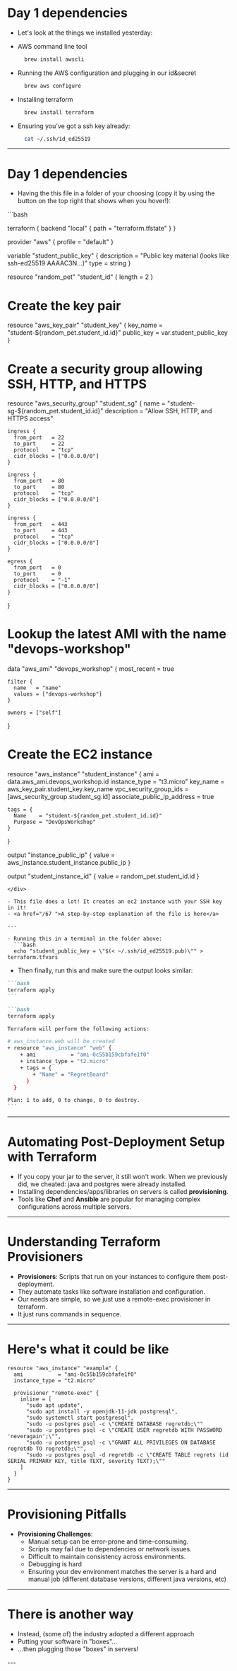 
# Day 1 dependencies

- Let's look at the things we installed yesterday:

- AWS command line tool
  ```bash {monaco}
    brew install awscli
  ```

- Running the AWS configuration and plugging in our id&secret
  ```bash {monaco}
    brew aws configure
  ```

- Installing terraform
  ```bash {monaco}
    brew install terraform
  ```

- Ensuring you've got a ssh key already:
  ```bash {monaco}
    cat ~/.ssh/id_ed25519
  ```

---

# Day 1 dependencies

- Having the this file in a folder of your choosing (copy it by using the button on the top right that shows when you hover!):

<div class="max-h-60 overflow-auto border rounded p-4">
```bash

  terraform {
    backend "local" {
      path = "terraform.tfstate"
    }
  }

  provider "aws" {
    profile = "default"
  }

  variable "student_public_key" {
    description = "Public key material (looks like ssh-ed25519 AAAAC3N...)"
    type        = string
  }

  resource "random_pet" "student_id" {
    length = 2
  }

  # Create the key pair
  resource "aws_key_pair" "student_key" {
    key_name   = "student-${random_pet.student_id.id}"
    public_key = var.student_public_key
  }

  # Create a security group allowing SSH, HTTP, and HTTPS
  resource "aws_security_group" "student_sg" {
    name        = "student-sg-${random_pet.student_id.id}"
    description = "Allow SSH, HTTP, and HTTPS access"

    ingress {
      from_port   = 22
      to_port     = 22
      protocol    = "tcp"
      cidr_blocks = ["0.0.0.0/0"]
    }

    ingress {
      from_port   = 80
      to_port     = 80
      protocol    = "tcp"
      cidr_blocks = ["0.0.0.0/0"]
    }

    ingress {
      from_port   = 443
      to_port     = 443
      protocol    = "tcp"
      cidr_blocks = ["0.0.0.0/0"]
    }

    egress {
      from_port   = 0
      to_port     = 0
      protocol    = "-1"
      cidr_blocks = ["0.0.0.0/0"]
    }
  }

  # Lookup the latest AMI with the name "devops-workshop"
  data "aws_ami" "devops_workshop" {
    most_recent = true

    filter {
      name   = "name"
      values = ["devops-workshop"]
    }

    owners = ["self"]
  }

  # Create the EC2 instance
  resource "aws_instance" "student_instance" {
    ami                         = data.aws_ami.devops_workshop.id
    instance_type               = "t3.micro"
    key_name                    = aws_key_pair.student_key.key_name
    vpc_security_group_ids      = [aws_security_group.student_sg.id]
    associate_public_ip_address = true

    tags = {
      Name    = "student-${random_pet.student_id.id}"
      Purpose = "DevOpsWorkshop"
    }
  }

  output "instance_public_ip" {
    value = aws_instance.student_instance.public_ip
  }

  output "student_instance_id" {
    value = random_pet.student_id.id
  }

```
</div>

- This file does a lot! It creates an ec2 instance with your SSH key in it!
- <a href="/67 ">A step-by-step explanation of the file is here</a>

---

- Running this in a terminal in the folder above:
  ```bash
  echo "student_public_key = \"$(< ~/.ssh/id_ed25519.pub)\"" > terraform.tfvars
  ```

- Then finally, run this and make sure the output looks similar:

````md magic-move
```bash
terraform apply
```

```bash
terraform apply

Terraform will perform the following actions:

# aws_instance.web will be created
+ resource "aws_instance" "web" {
    + ami           = "ami-0c55b159cbfafe1f0"
    + instance_type = "t2.micro"
    + tags = {
        + "Name" = "RegretBoard"
      }
  }

Plan: 1 to add, 0 to change, 0 to destroy.
```
````
---

# Automating Post-Deployment Setup with Terraform

<VClickList>

- If you copy your jar to the server, it still won't work. When we previously did, we cheated: java and postgres were already installed.
- Installing dependencies/apps/libraries on servers is called **provisioning**.
- Tools like **Chef** and **Ansible** are popular for managing complex configurations across multiple servers.

</VClickList>

---

# Understanding Terraform Provisioners
<VClickList>

- **Provisioners**: Scripts that run on your instances to configure them post-deployment.
- They automate tasks like software installation and configuration.
- Our needs are simple, so we just use a remote-exec provisioner in terraform.
- It just runs commands in sequence.
</VClickList>

---

# Here's what it could be like

```hcl
resource "aws_instance" "example" {
  ami           = "ami-0c55b159cbfafe1f0"
  instance_type = "t2.micro"

  provisioner "remote-exec" {
    inline = [
      "sudo apt update",
      "sudo apt install -y openjdk-11-jdk postgresql",
      "sudo systemctl start postgresql",
      "sudo -u postgres psql -c \"CREATE DATABASE regretdb;\""
      "sudo -u postgres psql -c \"CREATE USER regretdb WITH PASSWORD 'neveragain';\"",
      "sudo -u postgres psql -c \"GRANT ALL PRIVILEGES ON DATABASE regretdb TO regretdb;\"",
      "sudo -u postgres psql -d regretdb -c \"CREATE TABLE regrets (id SERIAL PRIMARY KEY, title TEXT, severity TEXT);\""
    ]
  }
}
```
---

# Provisioning Pitfalls 
<VClickList>

- **Provisioning Challenges**:
  - Manual setup can be error-prone and time-consuming.
  - Scripts may fail due to dependencies or network issues.
  - Difficult to maintain consistency across environments.
  - Debugging is hard
  - Ensuring your dev environment matches the server is a hard and manual job (different database versions, different java versions, etc)

</VClickList>

---

# There is another way  

<VClickList>

- Instead, (some of) the industry adopted a different approach
- Putting your software in "boxes"...
- ...then plugging those "boxes" in servers! 

</VClickList>
---